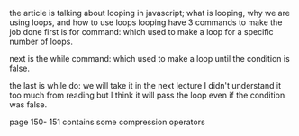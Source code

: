 the article is talking about looping in javascript; what is looping, why we are using loops, and how to use loops looping have 3 commands to make the job done first is for command: which used to make a loop for a specific number of loops.

next is the while command:  which used to make a loop until the condition is false.

the last is while do: we will take it in the next lecture I didn't understand it too much from reading but I think it will pass the loop even if the condition was false. 

page 150- 151 contains some compression operators


